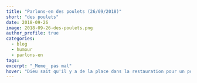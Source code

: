 ```yaml
---
title: "Parlons-en des poulets (26/09/2018)"
short: "des poulets"
date: 2018-09-26
image: 2018-09-26-des-poulets.png
author_profile: true
categories:
  - blog
  - humour
  - parlons-en
tags:
excerpt: "_Meme_ pas mal"
hover: "Dieu sait qu'il y a de la place dans la restauration pour un poulet..."
---
```

